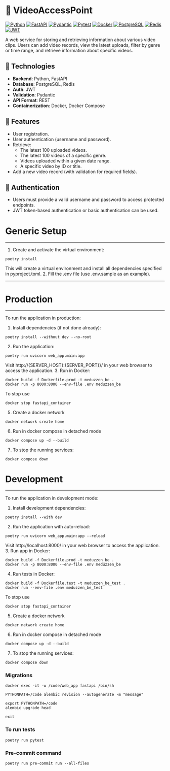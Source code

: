 # 🎥 VideoAccessPoint

[![Python](https://img.shields.io/badge/-Python-%233776AB?style=for-the-badge&logo=python&logoColor=white&labelColor=0a0a0a)](https://www.python.org/)
[![FastAPI](https://img.shields.io/badge/FastAPI-005571?style=for-the-badge&logo=fastapi&logoColor=white&labelColor=0a0a0a)](https://fastapi.tiangolo.com/)
[![Pydantic](https://img.shields.io/badge/Pydantic-1B5B25?style=for-the-badge&logo=pydantic&logoColor=white&labelColor=0a0a0a)](https://pydantic-docs.helpmanual.io/)
[![Pytest](https://img.shields.io/badge/Pytest-0A9B38?style=for-the-badge&logo=pytest&logoColor=white&labelColor=0a0a0a)](https://pytest.org/)
[![Docker](https://img.shields.io/badge/Docker-2496ED?style=for-the-badge&logo=docker&logoColor=white&labelColor=0a0a0a)](https://www.docker.com/)
[![PostgreSQL](https://img.shields.io/badge/PostgreSQL-316192?style=for-the-badge&logo=postgresql&logoColor=white&labelColor=0a0a0a)](https://www.postgresql.org/)
[![Redis](https://img.shields.io/badge/Redis-DC382D?style=for-the-badge&logo=redis&logoColor=white&labelColor=0a0a0a)](https://redis.io/)
[![JWT](https://img.shields.io/badge/JWT-000000?style=for-the-badge&logo=jsonwebtokens&logoColor=white&labelColor=0a0a0a)](https://jwt.io/)


A web service for storing and retrieving information about various video clips. Users can add video records, view the latest uploads, filter by genre or time range, and retrieve information about specific videos.

## 🧱 Technologies

- **Backend**: Python, FastAPI
- **Database**: PostgreSQL, Redis
- **Auth**: JWT  
- **Validation**: Pydantic  
- **API Format**: REST  
- **Containerization**: Docker, Docker Compose

## 📌 Features

- User registration.
- User authentication (username and password).
- Retrieve:
  - The latest 100 uploaded videos.
  - The latest 100 videos of a specific genre.
  - Videos uploaded within a given date range.
  - A specific video by ID or title.
- Add a new video record (with validation for required fields).

## 🔐 Authentication

- Users must provide a valid username and password to access protected endpoints.
- JWT token-based authentication or basic authentication can be used.


# Generic Setup
***
1. Create and activate the virtual environment:
```
poetry install
```
This will create a virtual environment and install all dependencies specified in pyproject.toml.
2. Fill the .env file (use .env.sample as an example).
***
# Production
***
To run the application in production:
1. Install dependencies (if not done already):
```
poetry install --without dev --no-root
```
2. Run the application:
```
poetry run uvicorn web_app.main:app
```
Visit http://{SERVER_HOST}:{SERVER_PORT}}/ in your web browser to access the application.
3. Run in Docker:
```
docker build -f Dockerfile.prod -t meduzzen_be .
docker run -p 8000:8000 --env-file .env meduzzen_be
```
To stop use
```
docker stop fastapi_container
```
5. Create a docker network
```
docker network create home
```
6. Run in docker compose in detached mode
```
docker compose up -d --build
```
7. To stop the running services:
```
docker compose down
```
# Development
***
To run the application in development mode:
1. Install development dependencies:
```
poetry install --with dev
```
2. Run the application with auto-reload:
```
poetry run uvicorn web_app.main:app --reload
```
Visit http://localhost:8000/ in your web browser to access the application.
3. Run app in Docker:
```
docker build -f Dockerfile.prod -t meduzzen_be .
docker run -p 8000:8000 --env-file .env meduzzen_be
```
4. Run tests in Docker:
```
docker build -f Dockerfile.test -t meduzzen_be_test .
docker run --env-file .env meduzzen_be_test
```
To stop use
```
docker stop fastapi_container
```
5. Create a docker network
```
docker network create home
```
6. Run in docker compose in detached mode
```
docker compose up -d --build
```
7. To stop the running services:
```
docker compose down
```
### Migrations
```
docker exec -it -w /code/web_app fastapi /bin/sh
```
```
PYTHONPATH=/code alembic revision --autogenerate -m "message"
```
```
export PYTHONPATH=/code
alembic upgrade head
```
```
exit
```
### To run tests
```
poetry run pytest
```
### Pre-commit command
```
poetry run pre-commit run --all-files
```